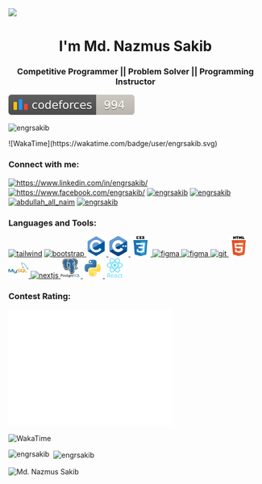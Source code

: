 <!--### Hi there 👋


**engrsakib/engrsakib** is a ✨ _special_ ✨ repository because its `README.md` (this file) appears on your GitHub profile.

Here are some ideas to get you started:

- 🔭 I’m currently working on ...
- 🌱 I’m currently learning ...
- 👯 I’m looking to collaborate on ...
- 🤔 I’m looking for help with ...
- 💬 Ask me about ...
- 📫 How to reach me: ...
- 😄 Pronouns: ...
- ⚡ Fun fact: ...
-->
<img src="https://i.ibb.co.com/bR82HZk/cover.jpg">
<h1 align="center">I'm Md. Nazmus Sakib</h1>
<h3 align="center">Competitive Programmer || Problem Solver || Programming Instructor</h3>

<a href="https://codeforces.com/profile/engrsakib">
   <img src="https://raw.githubusercontent.com/engrsakib/cf-stats/main/output/max_rating.svg" />
</a>
<p align="left"> <img src="https://komarev.com/ghpvc/?username=engrsakib&label=Profile%20views&color=0e75b6&style=flat" alt="engrsakib" /> </p>
![WakaTime](https://wakatime.com/badge/user/engrsakib.svg)



<h3 align="left">Connect with me:</h3>
<p align="left">
<a href="https://www.linkedin.com/in/engrsakib/" target="blank"><img align="center" src="https://raw.githubusercontent.com/rahuldkjain/github-profile-readme-generator/master/src/images/icons/Social/linked-in-alt.svg" alt="https://www.linkedin.com/in/engrsakib/" height="30" width="40" /></a>
<a href="https://www.facebook.com/engrsakib02/" target="blank"><img align="center" src="https://raw.githubusercontent.com/rahuldkjain/github-profile-readme-generator/master/src/images/icons/Social/facebook.svg" alt="https://www.facebook.com/engrsakib/" height="30" width="40" /></a>
<a href="https://www.codechef.com/users/engrsakib" target="blank"><img align="center" src="https://cdn.jsdelivr.net/npm/simple-icons@3.1.0/icons/codechef.svg" alt="engrsakib" height="30" width="40" /></a>
<a href="https://www.hackerrank.com/engrsakib" target="blank"><img align="center" src="https://raw.githubusercontent.com/rahuldkjain/github-profile-readme-generator/master/src/images/icons/Social/hackerrank.svg" alt="engrsakib" height="30" width="40" /></a>
<a href="https://codeforces.com/profile/engrsakib" target="blank"><img align="center" src="https://raw.githubusercontent.com/rahuldkjain/github-profile-readme-generator/master/src/images/icons/Social/codeforces.svg" alt="abdullah_all_naim" height="30" width="40" /></a>
<a href="https://www.leetcode.com/engrsakib" target="blank"><img align="center" src="https://raw.githubusercontent.com/rahuldkjain/github-profile-readme-generator/master/src/images/icons/Social/leet-code.svg" alt="engrsakib" height="30" width="40" /></a>
</p>

<h3 align="left">Languages and Tools:</h3>
<!-- bootstrap -->
<p align="left"> <a href="https://tailwindcss.com/" target="_blank" rel="noreferrer"> <img src="https://tailwindcss.com/favicons/apple-touch-icon.png?v=3" alt="tailwind" width="40" height="40"/></a>
<!-- bootstrap -->
<a href="https://getbootstrap.com" target="_blank" rel="noreferrer"> <img src="https://styles.redditmedia.com/t5_2tqnh/styles/communityIcon_xgyqt9ik2c8b1.jpg?format=pjpg&s=5f35426ed93752386d76399ff852d641c956ae02" alt="bootstrap" width="40" height="40"/> </a> 
<!-- c -->
<a href="https://www.cprogramming.com/" target="_blank" rel="noreferrer"> <img src="https://raw.githubusercontent.com/devicons/devicon/master/icons/c/c-original.svg" alt="c" width="40" height="40"/> </a> 
<!-- cpp -->
<a href="https://www.w3schools.com/cpp/" target="_blank" rel="noreferrer"> <img src="https://raw.githubusercontent.com/devicons/devicon/master/icons/cplusplus/cplusplus-original.svg" alt="cplusplus" width="40" height="40"/> </a> 
<!-- CSS -->
<a href="https://www.w3schools.com/css/" target="_blank" rel="noreferrer"> <img src="https://raw.githubusercontent.com/devicons/devicon/master/icons/css3/css3-original-wordmark.svg" alt="css3" width="40" height="40"/> </a> 
<!-- Django -->
<!-- <a href="https://www.djangoproject.com/" target="_blank" rel="noreferrer"> <img src="https://cdn.worldvectorlogo.com/logos/django.svg" alt="django" width="40" height="40"/>  -->
<!-- figma -->
</a> <a href="https://www.figma.com/" target="_blank" rel="noreferrer"> <img src="https://www.vectorlogo.zone/logos/figma/figma-icon.svg" alt="figma" width="40" height="40"/> </a>
<!-- firebase -->
</a> <a href="https://firebase.google.com/" target="_blank" rel="noreferrer"> <img src="https://www.gstatic.com/devrel-devsite/prod/v4513918f2560a1fecca3cf64c2df2e8b263c90b977664567b98ccb062542a623/firebase/images/lockup.svg" alt="figma" width="40" height="40"/> </a>
<!-- git -->
 <a href="https://git-scm.com/" target="_blank" rel="noreferrer"> <img src="https://www.vectorlogo.zone/logos/git-scm/git-scm-icon.svg" alt="git" width="40" height="40"/> </a> <a href="https://www.w3.org/html/" target="_blank" rel="noreferrer"> <img src="https://raw.githubusercontent.com/devicons/devicon/master/icons/html5/html5-original-wordmark.svg" alt="html5" width="40" height="40"/> 
<!-- Mozila Devloper -->
 <!-- </a> <a href="https://developer.mozilla.org/en-US/docs/Web/JavaScript" target="_blank" rel="noreferrer"> <img src="https://raw.githubusercontent.com/devicons/devicon/master/icons/javascript/javascript-original.svg" alt="javascript" width="40" height="40"/> </a>-->
<!-- mySQL -->
 <a href="https://www.mysql.com/" target="_blank" rel="noreferrer"> <img src="https://raw.githubusercontent.com/devicons/devicon/master/icons/mysql/mysql-original-wordmark.svg" alt="mysql" width="40" height="40"/> </a> 
<!-- NextJS -->
 <a href="https://nextjs.org/" target="_blank" rel="noreferrer"> <img src="https://cdn.worldvectorlogo.com/logos/nextjs-2.svg" alt="nextjs" width="40" height="40"/> </a> 
 <!-- postgresql -->
 <a href="https://www.postgresql.org" target="_blank" rel="noreferrer"> <img src="https://raw.githubusercontent.com/devicons/devicon/master/icons/postgresql/postgresql-original-wordmark.svg" alt="postgresql" width="40" height="40"/> </a> 
 <!-- postmam -->
 <!-- <a href="https://postman.com" target="_blank" rel="noreferrer"> <img src="https://www.vectorlogo.zone/logos/getpostman/getpostman-icon.svg" alt="postman" width="40" height="40"/> </a>  -->
 <!-- python -->
 <a href="https://www.python.org" target="_blank" rel="noreferrer"> <img src="https://raw.githubusercontent.com/devicons/devicon/master/icons/python/python-original.svg" alt="python" width="40" height="40"/> </a>
  <!--reactjs  -->
 <a href="https://reactjs.org/" target="_blank" rel="noreferrer"> <img src="https://raw.githubusercontent.com/devicons/devicon/master/icons/react/react-original-wordmark.svg" alt="react" width="40" height="40"/> </a> </p>

<h3 align="left">Contest Rating:</h3>
 <a href="https://codeforces.com/profile/engrsakib"><img height="230px" src="https://raw.githubusercontent.com/engrsakib/cf-stats/main/output/light_card.svg#gh-dark-mode-only" alt="Statistics"/> </a>
 <p align="left">
  <img src="https://github-readme-stats.vercel.app/api/wakatime?username=engrsakib&layout=compact&theme=react" alt="WakaTime" />
</p>
<p><img align="left" src="https://github-readme-stats.vercel.app/api/top-langs?username=engrsakib&show_icons=true&locale=en&layout=compact" alt="engrsakib" /></p>
<p>&nbsp;
<img align="center" src="https://github-readme-stats.vercel.app/api?username=engrsakib&show_icons=true&locale=en" alt="engrsakib" /></p>
<p><img align="center" src="https://leetcard.jacoblin.cool/engrsakib?theme=dark&font=Raleway&ext=activity" alt="Md. Nazmus Sakib" /></p>
